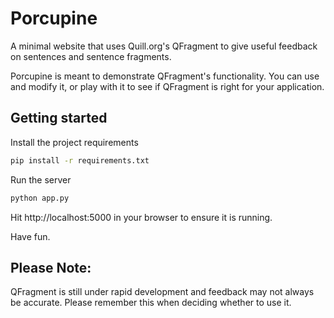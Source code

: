 # Porcupine

A minimal website that uses Quill.org's QFragment to give useful feedback on
sentences and sentence fragments.

Porcupine is meant to demonstrate QFragment's functionality.  You can use and
modify it, or play with it to see if QFragment is right for your application.


## Getting started

Install the project requirements
```bash
pip install -r requirements.txt
```

Run the server
```bash
python app.py
```

Hit http://localhost:5000 in your browser to ensure it is running.

Have fun.

## Please Note:

QFragment is still under rapid development and feedback may not always be
accurate. Please remember this when deciding whether to use it.
